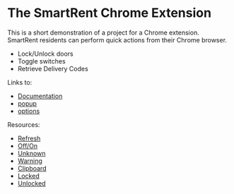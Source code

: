 # The SmartRent Chrome Extension

This is a short demonstration of a project for a Chrome extension. SmartRent residents can perform quick actions from their Chrome browser.

- Lock/Unlock doors
- Toggle switches
- Retrieve Delivery Codes

Links to:

- [Documentation](https://georgeschafer.github.io/SmartRent-Chrome-Extension/out/index.html)
- [popup](https://georgeschafer.github.io/SmartRent-Chrome-Extension/devices.html)
- [options](https://georgeschafer.github.io/SmartRent-Chrome-Extension/options.html)

Resources:

- [Refresh](https://www.iconpacks.net/free-icon/reset-arrow-14418.html)
- [Off/On](https://www.iconpacks.net/free-icon/turn-off-4779.html)
- [Unknown](https://www.iconpacks.net/free-icon/red-question-11802.html)
- [Warning](https://www.iconpacks.net/free-icon/warning-sign-9772.html)
- [Clipboard](https://www.iconpacks.net/free-icon/schedule-black-clipboard-work-plan-and-clock-18309.html)
- [Locked](https://www.iconpacks.net/free-icon/black-padlock-11724.html)
- [Unlocked](https://www.iconpacks.net/free-icon/padlock-11729.html)


